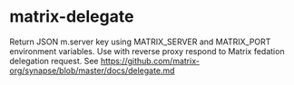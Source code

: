 # matrix-delegate
Return JSON m.server key using MATRIX_SERVER and MATRIX_PORT environment variables. Use with reverse proxy respond to Matrix fedation delegation request. See https://github.com/matrix-org/synapse/blob/master/docs/delegate.md
